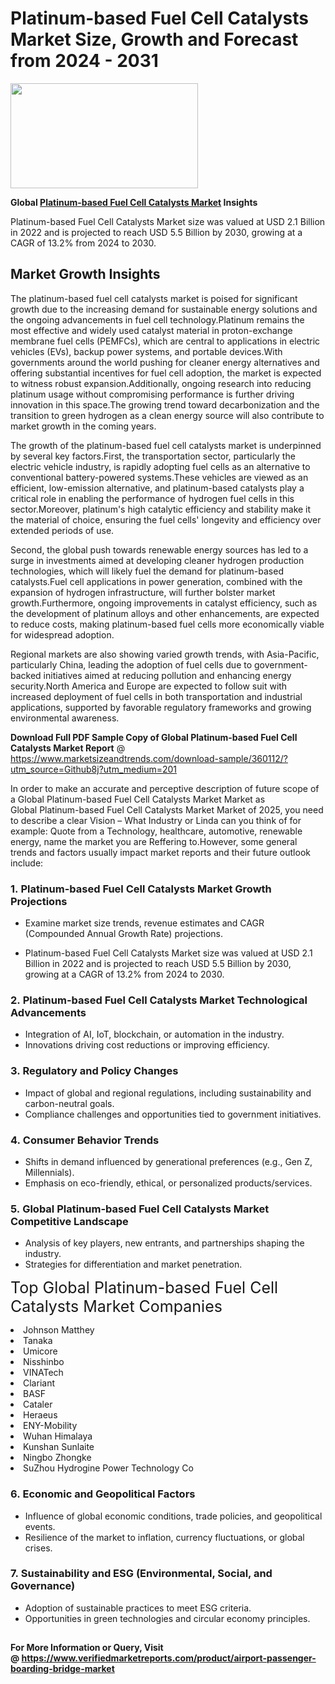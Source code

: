 <H1>Platinum-based Fuel Cell Catalysts Market Size, Growth and Forecast from 2024 - 2031</H1><img class="aligncenter size-medium wp-image-584254" src="https://thirdeyenews.in/wp-content/uploads/2024/09/Global-Market-Research-300x168.jpeg" alt="" width="300" height="168" /><p><strong>Global&nbsp;<a href="https://www.marketsizeandtrends.com/download-sample/360112/?utm_source=Github8j?utm_medium=201">Platinum-based Fuel Cell Catalysts Market</a> Insights</strong></p><p>Platinum-based Fuel Cell Catalysts Market size was valued at USD 2.1 Billion in 2022 and is projected to reach USD 5.5 Billion by 2030, growing at a CAGR of 13.2% from 2024 to 2030.</p><p><h2>Market Growth Insights</h2> <p>The platinum-based fuel cell catalysts market is poised for significant growth due to the increasing demand for sustainable energy solutions and the ongoing advancements in fuel cell technology.Platinum remains the most effective and widely used catalyst material in proton-exchange membrane fuel cells (PEMFCs), which are central to applications in electric vehicles (EVs), backup power systems, and portable devices.With governments around the world pushing for cleaner energy alternatives and offering substantial incentives for fuel cell adoption, the market is expected to witness robust expansion.Additionally, ongoing research into reducing platinum usage without compromising performance is further driving innovation in this space.The growing trend toward decarbonization and the transition to green hydrogen as a clean energy source will also contribute to market growth in the coming years.</p> <p>The growth of the platinum-based fuel cell catalysts market is underpinned by several key factors.First, the transportation sector, particularly the electric vehicle industry, is rapidly adopting fuel cells as an alternative to conventional battery-powered systems.These vehicles are viewed as an efficient, low-emission alternative, and platinum-based catalysts play a critical role in enabling the performance of hydrogen fuel cells in this sector.Moreover, platinum's high catalytic efficiency and stability make it the material of choice, ensuring the fuel cells' longevity and efficiency over extended periods of use.</p> <p>Second, the global push towards renewable energy sources has led to a surge in investments aimed at developing cleaner hydrogen production technologies, which will likely fuel the demand for platinum-based catalysts.Fuel cell applications in power generation, combined with the expansion of hydrogen infrastructure, will further bolster market growth.Furthermore, ongoing improvements in catalyst efficiency, such as the development of platinum alloys and other enhancements, are expected to reduce costs, making platinum-based fuel cells more economically viable for widespread adoption.</p> <p>Regional markets are also showing varied growth trends, with Asia-Pacific, particularly China, leading the adoption of fuel cells due to government-backed initiatives aimed at reducing pollution and enhancing energy security.North America and Europe are expected to follow suit with increased deployment of fuel cells in both transportation and industrial applications, supported by favorable regulatory frameworks and growing environmental awareness.</p> <p><span class=""><strong>Download Full PDF Sample Copy of Global Platinum-based Fuel Cell Catalysts Market Report</strong> @ <a href="https://www.marketsizeandtrends.com/download-sample/360112/?utm_source=Github8j?utm_medium=201" target="_blank">https://www.marketsizeandtrends.com/download-sample/360112/?utm_source=Github8j?utm_medium=201</a></span></p><p>In order to make an accurate and perceptive description of future scope of a Global&nbsp;Platinum-based Fuel Cell Catalysts Market Market as Global&nbsp;Platinum-based Fuel Cell Catalysts Market Market of 2025, you need to describe a clear Vision &ndash; What Industry or Linda can you think of for example: Quote from a Technology, healthcare, automotive, renewable energy, name the market you are Reffering to.However, some general trends and factors usually impact market reports and their future outlook include:</p><h3>1.&nbsp;<strong>Platinum-based Fuel Cell Catalysts Market Growth Projections</strong></h3><ul><li>Examine market size trends, revenue estimates and CAGR (Compounded Annual Growth Rate) projections.</li><li><p>Platinum-based Fuel Cell Catalysts Market size was valued at USD 2.1 Billion in 2022 and is projected to reach USD 5.5 Billion by 2030, growing at a CAGR of 13.2% from 2024 to 2030.</p></li></ul><h3>2.&nbsp;<strong>Platinum-based Fuel Cell Catalysts Market Technological Advancements</strong></h3><ul><li>Integration of AI, IoT, blockchain, or automation in the industry.</li><li>Innovations driving cost reductions or improving efficiency.</li></ul><h3>3.&nbsp;<strong>Regulatory and Policy Changes</strong></h3><ul><li>Impact of global and regional regulations, including sustainability and carbon-neutral goals.</li><li>Compliance challenges and opportunities tied to government initiatives.</li></ul><h3>4.&nbsp;<strong>Consumer Behavior Trends</strong></h3><ul><li>Shifts in demand influenced by generational preferences (e.g., Gen Z, Millennials).</li><li>Emphasis on eco-friendly, ethical, or personalized products/services.</li></ul><h3>5.&nbsp;<strong>Global Platinum-based Fuel Cell Catalysts Market Competitive Landscape</strong></h3><ul><li>Analysis of key players, new entrants, and partnerships shaping the industry.</li><li>Strategies for differentiation and market penetration.</li></ul><p data-pm-slice="1 1 []"><span style="color: inherit; font-family: inherit; font-size: 25px;">Top Global Platinum-based Fuel Cell Catalysts Market Companies</span></p><div class="" data-test-id=""><p><li>Johnson Matthey</li><li> Tanaka</li><li> Umicore</li><li> Nisshinbo</li><li> VINATech</li><li> Clariant</li><li> BASF</li><li> Cataler</li><li> Heraeus</li><li> ENY-Mobility</li><li> Wuhan Himalaya</li><li> Kunshan Sunlaite</li><li> Ningbo Zhongke</li><li> SuZhou Hydrogine Power Technology Co</li></p></div><h3>6.&nbsp;<strong>Economic and Geopolitical Factors</strong></h3><ul><li>Influence of global economic conditions, trade policies, and geopolitical events.</li><li>Resilience of the market to inflation, currency fluctuations, or global crises.</li></ul><h3>7.&nbsp;<strong>Sustainability and ESG (Environmental, Social, and Governance)</strong></h3><ul><li>Adoption of sustainable practices to meet ESG criteria.</li><li>Opportunities in green technologies and circular economy principles.</li></ul><h2><strong style="font-size: 14px;">For More Information or Query, Visit @&nbsp;</strong><a style="background-color: #ffffff; font-size: 14px;" href="https://www.marketsizeandtrends.com/report/platinum-based-fuel-cell-catalysts-market/" target="_blank">https://www.verifiedmarketreports.com/product/airport-passenger-boarding-bridge-market</a></h2>